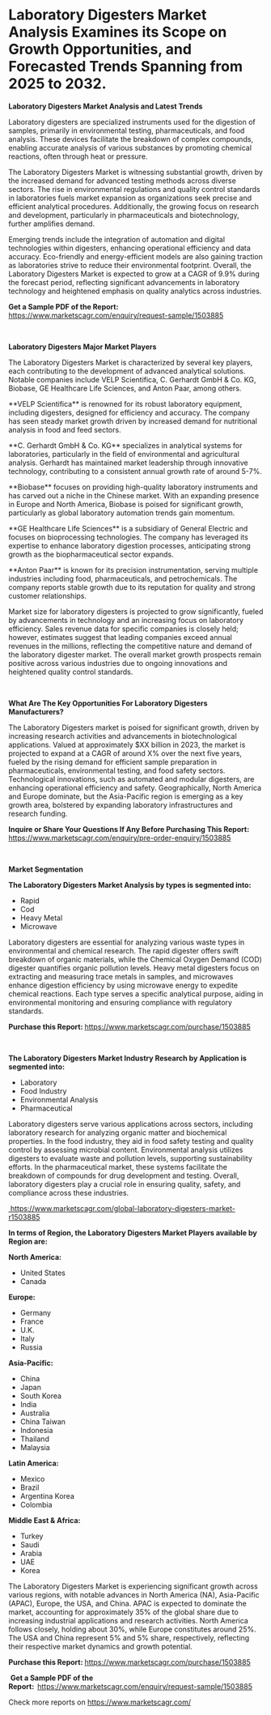 <p><h1>Laboratory Digesters Market Analysis Examines its Scope on Growth Opportunities, and Forecasted Trends Spanning from 2025 to 2032.</h1></p><p><strong>Laboratory Digesters Market Analysis and Latest Trends</strong></p>
<p><p>Laboratory digesters are specialized instruments used for the digestion of samples, primarily in environmental testing, pharmaceuticals, and food analysis. These devices facilitate the breakdown of complex compounds, enabling accurate analysis of various substances by promoting chemical reactions, often through heat or pressure.</p><p>The Laboratory Digesters Market is witnessing substantial growth, driven by the increased demand for advanced testing methods across diverse sectors. The rise in environmental regulations and quality control standards in laboratories fuels market expansion as organizations seek precise and efficient analytical procedures. Additionally, the growing focus on research and development, particularly in pharmaceuticals and biotechnology, further amplifies demand.</p><p>Emerging trends include the integration of automation and digital technologies within digesters, enhancing operational efficiency and data accuracy. Eco-friendly and energy-efficient models are also gaining traction as laboratories strive to reduce their environmental footprint. Overall, the Laboratory Digesters Market is expected to grow at a CAGR of 9.9% during the forecast period, reflecting significant advancements in laboratory technology and heightened emphasis on quality analytics across industries.</p></p>
<p><strong>Get a Sample PDF of the Report:&nbsp;</strong> <a href="https://www.marketscagr.com/enquiry/request-sample/1503885?utm_campaign=2471&utm_medium=2&utm_source=Github&utm_content=ia&utm_term=23032025&utm_id=laboratory-digesters">https://www.marketscagr.com/enquiry/request-sample/1503885</a></p>
<p>&nbsp;</p>
<p><strong>Laboratory Digesters Major Market Players</strong></p>
<p><p>The Laboratory Digesters Market is characterized by several key players, each contributing to the development of advanced analytical solutions. Notable companies include VELP Scientifica, C. Gerhardt GmbH & Co. KG, Biobase, GE Healthcare Life Sciences, and Anton Paar, among others. </p><p>**VELP Scientifica** is renowned for its robust laboratory equipment, including digesters, designed for efficiency and accuracy. The company has seen steady market growth driven by increased demand for nutritional analysis in food and feed sectors. </p><p>**C. Gerhardt GmbH & Co. KG** specializes in analytical systems for laboratories, particularly in the field of environmental and agricultural analysis. Gerhardt has maintained market leadership through innovative technology, contributing to a consistent annual growth rate of around 5-7%.</p><p>**Biobase** focuses on providing high-quality laboratory instruments and has carved out a niche in the Chinese market. With an expanding presence in Europe and North America, Biobase is poised for significant growth, particularly as global laboratory automation trends gain momentum.</p><p>**GE Healthcare Life Sciences** is a subsidiary of General Electric and focuses on bioprocessing technologies. The company has leveraged its expertise to enhance laboratory digestion processes, anticipating strong growth as the biopharmaceutical sector expands.</p><p>**Anton Paar** is known for its precision instrumentation, serving multiple industries including food, pharmaceuticals, and petrochemicals. The company reports stable growth due to its reputation for quality and strong customer relationships.</p><p>Market size for laboratory digesters is projected to grow significantly, fueled by advancements in technology and an increasing focus on laboratory efficiency. Sales revenue data for specific companies is closely held; however, estimates suggest that leading companies exceed annual revenues in the millions, reflecting the competitive nature and demand of the laboratory digester market. The overall market growth prospects remain positive across various industries due to ongoing innovations and heightened quality control standards.</p></p>
<p>&nbsp;</p>
<p><strong>What Are The Key Opportunities For Laboratory Digesters Manufacturers?</strong></p>
<p><p>The Laboratory Digesters market is poised for significant growth, driven by increasing research activities and advancements in biotechnological applications. Valued at approximately $XX billion in 2023, the market is projected to expand at a CAGR of around X% over the next five years, fueled by the rising demand for efficient sample preparation in pharmaceuticals, environmental testing, and food safety sectors. Technological innovations, such as automated and modular digesters, are enhancing operational efficiency and safety. Geographically, North America and Europe dominate, but the Asia-Pacific region is emerging as a key growth area, bolstered by expanding laboratory infrastructures and research funding.</p></p>
<p><strong>Inquire or Share Your Questions If Any Before Purchasing This Report:</strong> <a href="https://www.marketscagr.com/enquiry/pre-order-enquiry/1503885?utm_campaign=2471&utm_medium=2&utm_source=Github&utm_content=ia&utm_term=23032025&utm_id=laboratory-digesters">https://www.marketscagr.com/enquiry/pre-order-enquiry/1503885</a></p>
<p>&nbsp;</p>
<p><strong>Market Segmentation</strong></p>
<p><strong>The Laboratory Digesters Market Analysis by types is segmented into:</strong></p>
<p><ul><li>Rapid</li><li>Cod</li><li>Heavy Metal</li><li>Microwave</li></ul></p>
<p><p>Laboratory digesters are essential for analyzing various waste types in environmental and chemical research. The rapid digester offers swift breakdown of organic materials, while the Chemical Oxygen Demand (COD) digester quantifies organic pollution levels. Heavy metal digesters focus on extracting and measuring trace metals in samples, and microwaves enhance digestion efficiency by using microwave energy to expedite chemical reactions. Each type serves a specific analytical purpose, aiding in environmental monitoring and ensuring compliance with regulatory standards.</p></p>
<p><strong>Purchase this Report:&nbsp;</strong><a href="https://www.marketscagr.com/purchase/1503885?utm_campaign=2471&utm_medium=2&utm_source=Github&utm_content=ia&utm_term=23032025&utm_id=laboratory-digesters">https://www.marketscagr.com/purchase/1503885</a></p>
<p>&nbsp;</p>
<p><strong>The Laboratory Digesters Market Industry Research by Application is segmented into:</strong></p>
<p><ul><li>Laboratory</li><li>Food Industry</li><li>Environmental Analysis</li><li>Pharmaceutical</li></ul></p>
<p><p>Laboratory digesters serve various applications across sectors, including laboratory research for analyzing organic matter and biochemical properties. In the food industry, they aid in food safety testing and quality control by assessing microbial content. Environmental analysis utilizes digesters to evaluate waste and pollution levels, supporting sustainability efforts. In the pharmaceutical market, these systems facilitate the breakdown of compounds for drug development and testing. Overall, laboratory digesters play a crucial role in ensuring quality, safety, and compliance across these industries.</p></p>
<p><a href="https://www.marketscagr.com/global-laboratory-digesters-market-r1503885?utm_campaign=2471&utm_medium=2&utm_source=Github&utm_content=ia&utm_term=23032025&utm_id=laboratory-digesters">&nbsp;https://www.marketscagr.com/global-laboratory-digesters-market-r1503885</a></p>
<p><strong>In terms of Region, the Laboratory Digesters Market Players available by Region are:</strong></p>
<p>
    <p> <strong> North America: </strong>
        <ul>
            <li>United States</li>
            <li>Canada</li>
        </ul>
        </p> 
    <p> <strong> Europe: </strong>
        <ul>
            <li>Germany</li>
            <li>France</li>
            <li>U.K.</li>
            <li>Italy</li>
            <li>Russia</li>
        </ul>
        </p> 
    <p> <strong> Asia-Pacific: </strong>
        <ul>
            <li>China</li>
            <li>Japan</li>
            <li>South Korea</li>
            <li>India</li>
            <li>Australia</li>
            <li>China Taiwan</li>
            <li>Indonesia</li>
            <li>Thailand</li>
            <li>Malaysia</li>
        </ul>
        </p> 
    <p> <strong> Latin America: </strong>
        <ul>
            <li>Mexico</li>
            <li>Brazil</li>
            <li>Argentina Korea</li>
            <li>Colombia</li>
        </ul>
        </p> 
    <p> <strong> Middle East & Africa: </strong>
        <ul>
            <li>Turkey</li>
            <li>Saudi</li>
            <li>Arabia</li>
            <li>UAE</li>
            <li>Korea</li>
        </ul>
    </p>
    </p>
<p><p>The Laboratory Digesters Market is experiencing significant growth across various regions, with notable advances in North America (NA), Asia-Pacific (APAC), Europe, the USA, and China. APAC is expected to dominate the market, accounting for approximately 35% of the global share due to increasing industrial applications and research activities. North America follows closely, holding about 30%, while Europe constitutes around 25%. The USA and China represent 5% and 5% share, respectively, reflecting their respective market dynamics and growth potential.</p></p>
<p><strong>Purchase this Report: </strong><a href="https://www.marketscagr.com/purchase/1503885?utm_campaign=2471&utm_medium=2&utm_source=Github&utm_content=ia&utm_term=23032025&utm_id=laboratory-digesters">https://www.marketscagr.com/purchase/1503885</a></p>
<p>&nbsp;<strong>Get a Sample PDF of the Report:&nbsp;&nbsp;</strong><a href="https://www.marketscagr.com/enquiry/request-sample/1503885?utm_campaign=2471&utm_medium=2&utm_source=Github&utm_content=ia&utm_term=23032025&utm_id=laboratory-digesters">https://www.marketscagr.com/enquiry/request-sample/1503885</a></p>
<p><strong></strong></p>
<p>Check more reports on <a href="https://www.marketscagr.com/?utm_campaign=2471&utm_medium=2&utm_source=Github&utm_content=ia&utm_term=23032025&utm_id=laboratory-digesters">https://www.marketscagr.com/</a></p>